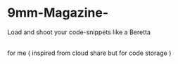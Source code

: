 # 9mm-Magazine-
Load and shoot your code-snippets like a Beretta

<br>
for me ( inspired from cloud share but for code storage )
